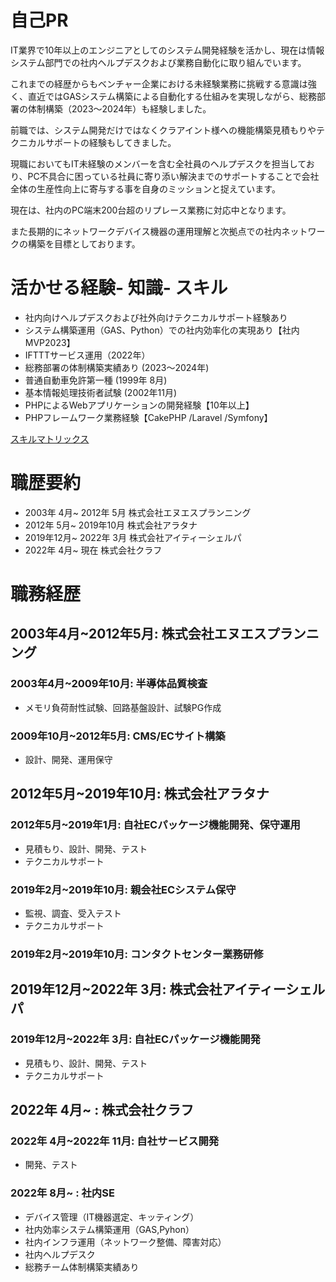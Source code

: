 # 自己PR
IT業界で10年以上のエンジニアとしてのシステム開発経験を活かし、現在は情報システム部門での社内ヘルプデスクおよび業務自動化に取り組んでいます。

これまでの経歴からもベンチャー企業における未経験業務に挑戦する意識は強く、直近ではGASシステム構築による自動化する仕組みを実現しながら、総務部署の体制構築（2023〜2024年）も経験しました。

前職では、システム開発だけではなくクラアイント様への機能構築見積もりやテクニカルサポートの経験もしてきました。

現職においてもIT未経験のメンバーを含む全社員のヘルプデスクを担当しており、PC不具合に困っている社員に寄り添い解決までのサポートすることで会社全体の生産性向上に寄与する事を自身のミッションと捉えています。

現在は、社内のPC端末200台超のリプレース業務に対応中となります。

また長期的にネットワークデバイス機器の運用理解と次拠点での社内ネットワークの構築を目標としております。

# 活かせる経験- 知識- スキル
- 社内向けヘルプデスクおよび社外向けテクニカルサポート経験あり
- システム構築運用（GAS、Python）での社内効率化の実現あり【社内MVP2023】
- IFTTTサービス運用（2022年）
- 総務部署の体制構築実績あり (2023〜2024年) 
- 普通自動車免許第一種 (1999年 8月) 
- 基本情報処理技術者試験 (2002年11月) 
- PHPによるWebアプリケーションの開発経験【10年以上】
- PHPフレームワーク業務経験【CakePHP /Laravel /Symfony】

[スキルマトリックス](https://inquisitive-christmas-ef3.notion.site/18a7b4bac7728038affde859f458c08e?v=18a7b4bac7728184a2df000c8b56e987&pvs=4)

# 職歴要約
- 2003年 4月~ 2012年 5月 株式会社エヌエスプランニング 
- 2012年 5月~ 2019年10月 株式会社アラタナ
- 2019年12月~ 2022年 3月 株式会社アイティーシェルパ
- 2022年 4月~ 現在 株式会社クラフ

# 職務経歴
## 2003年4月~2012年5月: 株式会社エヌエスプランニング
### 2003年4月~2009年10月: 半導体品質検査
- メモリ負荷耐性試験、回路基盤設計、試験PG作成
### 2009年10月~2012年5月: CMS/ECサイト構築
- 設計、開発、運用保守

## 2012年5月~2019年10月: 株式会社アラタナ
### 2012年5月~2019年1月: 自社ECパッケージ機能開発、保守運用
- 見積もり、設計、開発、テスト
- テクニカルサポート
### 2019年2月~2019年10月: 親会社ECシステム保守
- 監視、調査、受入テスト
- テクニカルサポート

### 2019年2月~2019年10月: コンタクトセンター業務研修

## 2019年12月~2022年 3月: 株式会社アイティーシェルパ
### 2019年12月~2022年 3月: 自社ECパッケージ機能開発
- 見積もり、設計、開発、テスト
- テクニカルサポート

## 2022年 4月~ : 株式会社クラフ
### 2022年 4月~2022年 11月: 自社サービス開発
- 開発、テスト
### 2022年 8月~  : 社内SE
- デバイス管理（IT機器選定、キッティング）
- 社内効率システム構築運用（GAS,Pyhon）
- 社内インフラ運用（ネットワーク整備、障害対応）
- 社内ヘルプデスク
- 総務チーム体制構築実績あり

